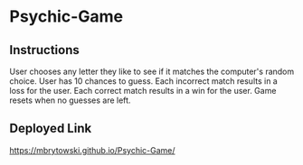 # Psychic-Game
## Instructions
User chooses any letter they like to see if it matches the computer's random choice.
User has 10 chances to guess.
Each incorrect match results in a loss for the user.
Each correct match results in a win for the user.
Game resets when no guesses are left.

## Deployed Link
https://mbrytowski.github.io/Psychic-Game/
